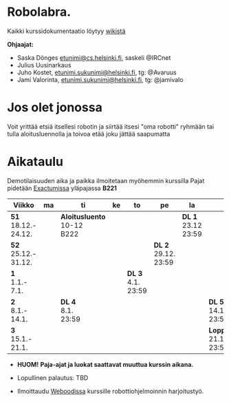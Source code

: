 # Robolabra.
Kaikki kurssidokumentaatio löytyy [wikistä](https://github.com/javaLabra/Robolabra-2017-vuodenvaihde/wiki)

**Ohjaajat:**
* Saska Dönges etunimi@cs.helsinki.fi, saskeli @IRCnet
* Julius Uusinarkaus
* Juho Kostet, etunimi.sukunimi@helsinki.fi, tg: @Avaruus
* Jami Valorinta, etunimi.sukunimi@helsinki.fi, tg: @jamivalo

# Jos olet jonossa

Voit yrittää etsiä itsellesi robotin ja siirtää itsesi "oma robotti" ryhmään tai tulla aloitusluennolla ja toivoa etää joku jättää saapumatta

# Aikataulu

Demotilaisuuden aika ja paikka ilmoitetaan myöhemmin kurssilla
Pajat pidetään [Exactumissa](http://www.helsinki.fi/teknos/opetustilat/kumpula/gh2b/default.htm) yläpajassa **B221**

| Viikko | ma | ti | ke | to | pe | la | su |
| --- | --- | --- | --- | --- | --- | --- | --- |
| **51**<br>18.12.-<br>24.12. |  | **Aloitusluento**<br>10-12<br>B222  |  |  |  | **DL 1**<br>23.12<br>23:59 |  |
| **52**<br>25.12.-<br>31.12. |  |  |  |  | **DL 2**<br>29.12.<br>23:59 |  |  |
| **1**<br>1.1.-<br>7.1. |  |  |  | **DL 3**<br>4.1.<br>23:59 |  |  |  |
| **2**<br>8.1.-<br>14.1. |  | **DL 4**<br>8.1.<br>23:59 |  |  |  |  | **DL 5**<br>14.1.<br>23:59 |
| **3**<br>15.1.-<br>21.1. |  |  |  |  |  |  | **Loppupalautus**<br>21.1<br>23:59 |

* **HUOM!** **Paja-ajat ja luokat saattavat muuttua kurssin aikana.**

* Lopullinen palautus: TBD

* Ilmoittaudu [Weboodissa](https://weboodi.helsinki.fi/hy/opasopettaptied.jsp?AlkPvm=19122017&Tunniste=TKT21013&MD5avain=10aeb597-635a-4f4c-bdaa-839049ab150b&OpinKohd=122465726&OpetTap=122465992&takaisin=minkurss.jsp&rooli=0) kurssille robottiohjelmoinnin harjoitustyö.
